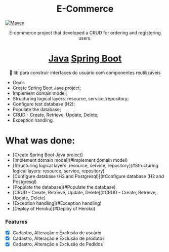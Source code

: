 <h1 align="center">E-Commerce</h1>

[![Maven](https://badgen.net/badge/icon/maven?icon=maven&label)](https://https://maven.apache.org/)

<p align="center">E-commerce project that developed a CRUD for ordering and registering users.</p>

<h1 align="center">
    <a href="https://pt-br.reactjs.org/">Java</a>
   <a href="https://pt-br.reactjs.org/">Spring Boot</a>
 
</h1>
<p align="center">🚀 lib para construir interfaces do usuário com componentes reutilizáveis</p>



- Goals
 - Create Spring Boot Java project;
 - Implement domain model;
 - Structuring logical layers: resource, service, repository;
 - Configure test database (H2);
 - Populate the database;
 - CRUD - Create, Retrieve, Update, Delete;
 - Exception handling.

What was done:
=================
<!--ts-->
   * [Create Spring Boot Java project]
   * [Implement domain model](#Implement domain model)
   * [Structuring logical layers: resource, service, repository](#Structuring logical layers: resource, service, repository)
   * [Configure database (H2 and Postgresql)](#Configure database (H2 and Postgresql)
   * [Populate the database](#Populate the database)
   * [CRUD - Create, Retrieve, Update, Delete](#CRUD - Create, Retrieve, Update, Delete)
   * [Exception handling](#Exception handling)
   * [Deploy of Heroku](#Deploy of Heroku)
<!--te-->

### Features

- [x] Cadastro, Alteração e Exclusão de usuário
- [x] Cadastro, Alteração e Exclusão de produtos
- [x] Cadastro, Alteração e Exclusão de Pedidos
